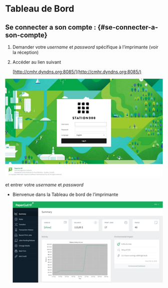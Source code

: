 # Tableau de Bord

## Se connecter a son compte : {#se-connecter-a-son-compte}

1. Demander votre _username_ et _password_ spécifique à l’imprimante \(voir la réception\)
2. Accéder au lien suivant

   [http://cmhr.dyndns.org:8085/](http://cmhr.dyndns.org:8085/)

![](../.gitbook/assets/capture-de-cran-2018-02-28-a-14.50.31.jpg)

et entrer votre _username_ et _password_

* Bienvenue dans la Tableau de bord de l’imprimante

  ![](../.gitbook/assets/capture-de-cran-2018-02-28-a-17.49.46.jpg)

